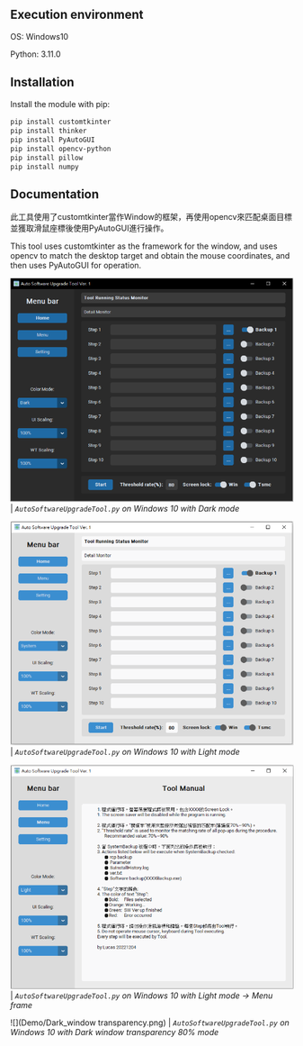 ## Execution environment
OS: Windows10

Python: 3.11.0

## Installation
Install the module with pip:
```
pip install customtkinter
pip install thinker
pip install PyAutoGUI
pip install opencv-python
pip install pillow
pip install numpy
```

## Documentation
此工具使用了customtkinter當作Window的框架，再使用opencv來匹配桌面目標並獲取滑鼠座標後使用PyAutoGUI進行操作。

This tool uses customtkinter as the framework for the window, and uses opencv to match the desktop target and obtain the mouse coordinates, and then uses PyAutoGUI for operation.

![](Demo/Dark.png)
| _`AutoSoftwareUpgradeTool.py` on Windows 10 with Dark mode_

![](Demo/Light.png)
| _`AutoSoftwareUpgradeTool.py` on Windows 10 with Light mode_

![](Demo/Menu.png)
| _`AutoSoftwareUpgradeTool.py` on Windows 10 with Light mode -> Menu frame_

![](Demo/Dark_window transparency.png)
| _`AutoSoftwareUpgradeTool.py` on Windows 10 with Dark window transparency 80% mode_
###
